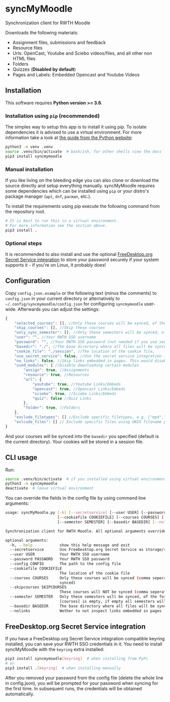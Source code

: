 # syncMyMoodle

Synchronization client for RWTH Moodle

Downloads the following materials:

* Assignment files, submissions and feedback
* Resource files
* Urls: OpenCast, Youtube and Sciebo videos/files, and all other non HTML files
* Folders
* Quizzes (**Disabled by default**)
* Pages and Labels: Embedded Opencast and Youtube Videos

## Installation

This software requires **Python version >= 3.6**.

### Installation using `pip` (recommended)

The simples way to setup this app is to install it using pip.
To isolate dependencies it is advised to use a virtual environment.
For more information take a look at
[the guide from the Python website](https://packaging.python.org/guides/installing-using-pip-and-virtual-environments/#creating-a-virtual-environment):

```bash
python3 -m venv .venv
source .venv/bin/activate  # bash/zsh, for other shells view the docs
pip3 install syncmymoodle
```

### Manual installation

If you like living on the bleeding edge you can also clone or download the source directly
and setup everything manually.
syncMyMoodle requires some dependencies which can be installed using `pip`
or your distro's package manager (`apt`, `dnf`, `pacman`, etc.).

To install the requirements using pip execute the following command from the repository root.

```bash
# It is best to run this in a virtual environment.
# For more information see the section above.
pip3 install .
```

### Optional steps

It is recommended to also install and use the optional
[FreeDesktop.org Secret Service integration](#freedesktoporg-secret-service-integration)
to store your password securely if your system supports it - if you're on Linux, it probably does!

## Configuration

Copy `config.json.example` or the following text (minus the comments) to `config.json` in your current directory
or alternatively to `~/.config/syncmymoodle/config.json` for configuring `syncmymoodle` user-wide.
Afterwards you can adjust the settings:

```js
{
    "selected_courses": [], //Only these courses will be synced, of the form "https://moodle.rwth-aachen.de/course/view.php?id=XXXXX" (if empty, all courses will be synced)
    "skip_courses": [], //Skip these courses
    "only_sync_semester": [], //Only these semesters will be synced, of the form 20ws (only used if selected_courses is empty, if empty all semesters will be synced)
    "user": "", //Your RWTH SSO username
    "password": "", //Your RWTH SSO password (not needed if you use secret service)
    "basedir": "./", //The base directory where all files will be synced to
    "cookie_file": "./session", //The location of the cookie file,
    "use_secret_service": false, //Use the secret service integration (requires the secretstorage pip module)
    "no_links": false, //Skip links embedded in pages. This would disable OpenCast links for example
    "used_modules": { //Disable downloading certain modules
        "assign": true, //Assignments
        "resource": true, //Resources
        "url": {
            "youtube": true, //Youtube Links/Embeds
            "opencast": true, //Opencast Links/Embeds
            "sciebo": true, //Sciebo Links/Embeds
            "quiz": false //Quiz Links
        },
        "folder": true, //Folders
    },
    "exclude_filetypes": [] //Exclude specific filetypes, e.g. ["mp4","mkv"] do disable downloading most videos
    "exlcude_files": [] // Exclude specific files using UNIX filename pattern matching (e.g. "Lecture{video,zoom}*.{mp4,mkv}")
}
```

And your courses will be synced into the `basedir` you specified (default is the current directory).
Your cookies will be stored in a session file.

## CLI usage

Run:

```bash
source .venv/bin/activate  # if you installed using virtual environment
python3 -m syncmymoodle
deactivate  # leave virtual environment
```

You can override the fields in the config file by using command line arguments:

```bash
usage: syncMyMoodle.py [-h] [--secretservice] [--user USER] [--password PASSWORD] [--config CONFIG]
                       [--cookiefile COOKIEFILE] [--courses COURSES] [--skipcourses SKIPCOURSES]
                       [--semester SEMESTER] [--basedir BASEDIR] [--nolinks]

Synchronization client for RWTH Moodle. All optional arguments override those in config.json.

optional arguments:
  -h, --help            show this help message and exit
  --secretservice       Use FreeDesktop.org Secret Service as storage/retrival for username/passwords.
  --user USER           Your RWTH SSO username
  --password PASSWORD   Your RWTH SSO password
  --config CONFIG       The path to the config file
  --cookiefile COOKIEFILE
                        The location of the cookie file
  --courses COURSES     Only these courses will be synced (comma seperated links) (if empty, all courses will be
                        synced)
  --skipcourses SKIPCOURSES
                        These courses will NOT be synced (comma seperated links)
  --semester SEMESTER   Only these semesters will be synced, of the form 20ws (comma seperated) (only used if
                        [courses] is empty, if empty all semesters will be synced)
  --basedir BASEDIR     The base directory where all files will be synced to
  --nolinks             Wether to not inspect links embedded in pages
```

## FreeDesktop.org Secret Service integration

If you have a FreeDesktop.org Secret Service integration compatible keyring installed,
you can save your RWTH SSO credentials in it.
You need to install syncMyMoodle with the `keyring` extra installed:

```bash
pip3 install syncmymoodle[keyring]  # when installing from PyPi
# or
pip3 install .[keyring]  # when installing manually
```

After you removed your password from the config file (delete the whole line in config.json),
you will be prompted for your password when syncing for the first time.
In subsequent runs, the credentials will be obtained automatically.
